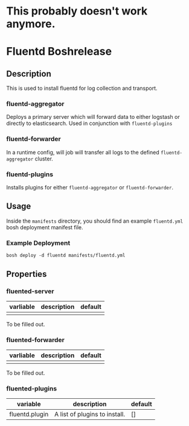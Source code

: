 # This probably doesn't work anymore.

# Fluentd Boshrelease

## Description

This is used to install fluentd for log collection and transport.

### fluentd-aggregator
Deploys a primary server which will forward data to either logstash or directly to elasticsearch. Used in conjunction with `fluentd-plugins`

### fluentd-forwarder
In a runtime config, will job will transfer all logs to the defined `fluentd-aggregator` cluster.

### fluentd-plugins
Installs plugins for either `fluentd-aggregator` or `fluentd-forwarder`.


## Usage
Inside the `manifests` directory, you should find an example `fluentd.yml` bosh deployment manifest file.

### Example Deployment
```
bosh deploy -d fluentd manifests/fluentd.yml
```

## Properties
### fluented-server
|varliable|description|default|
|---|---|---|
| | | |
To be filled out.
### fluented-forwarder
|varliable|description|default|
|---|---|---|
| | | |
To be filled out.
### fluented-plugins
| variable | description | default |
| --- | --- | --- |
| fluentd.plugin | A list of plugins to install.| [] |

